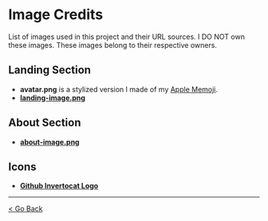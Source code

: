 # Image Credits

List of images used in this project and their URL sources.
I DO NOT own these images. These images belong to their respective owners.

## Landing Section

- **avatar.png** is a stylized version I made of my [Apple Memoji](https://support.apple.com/en-us/111115).
- [**landing-image.png**](https://www.freepik.com/free-vector/computer-engineer-stickers-collection-with-kimchi-hamster_62989951.htm#fromView=search&page=1&position=8&uuid=c19f65c1-c0d2-467d-b51d-691876f3e1b0)

## About Section

- [**about-image.png**](https://www.freepik.com/free-photo/laptop-with-notebook-small-flamingos-table_3688269.htm#fromView=search&page=1&position=6&uuid=296d2c7d-97bf-415e-a1dd-97b564873a6a)

## Icons

- [**Github Invertocat Logo**](https://github.com/logos)

---

[< Go Back](https://github.com/ev2070)
